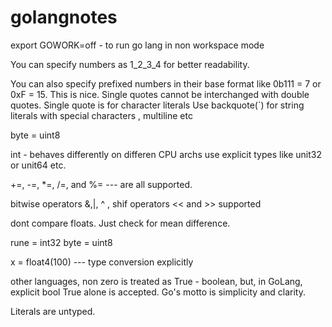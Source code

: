 # golangnotes

export GOWORK=off - to run go lang in non workspace mode

You can specify numbers as 1_2_3_4 for better readability.

You can also specify prefixed numbers in their base format like 0b111 = 7 or 0xF = 15. This is nice.
Single quotes cannot be interchanged with double quotes. Single quote is for character literals
Use backquote(`) for string literals with special characters , multiline etc

byte = uint8

int - behaves differently on differen CPU archs
use explicit types like unit32 or unit64 etc.

+=, -=, *=, /=, and %= --- are all supported.

bitwise operators &,|, ^ , shif operators << and >> supported

dont compare floats. Just check for mean difference.

rune = int32
byte = uint8

x = float4(100) --- type conversion explicitly

other languages, non zero is treated as True - boolean, but, in GoLang, explicit bool True alone is accepted.
Go's motto is simplicity and clarity.

Literals are untyped.
